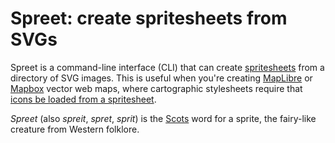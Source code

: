 # Spreet: create spritesheets from SVGs

Spreet is a command-line interface (CLI) that can create [spritesheets](https://en.wikipedia.org/wiki/Spritesheet) from a directory of SVG images. This is useful when you're creating [MapLibre](https://maplibre.org/) or [Mapbox](https://docs.mapbox.com/) vector web maps, where cartographic stylesheets require that [icons be loaded from a spritesheet](https://maplibre.org/maplibre-gl-js-docs/style-spec/sprite/).

_Spreet_ (also _spreit_, _spret_, _sprit_) is the [Scots](https://en.wikipedia.org/wiki/Scots_language) word for a sprite, the fairy-like creature from  Western folklore.
